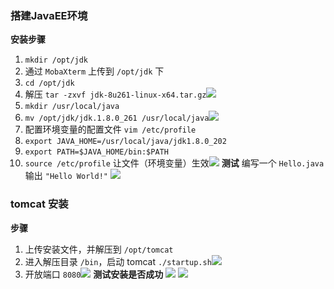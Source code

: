 ### 搭建JavaEE环境
**安装步骤**
1. `mkdir /opt/jdk`
2. 通过 `MobaXterm` 上传到 `/opt/jdk` 下
3. `cd /opt/jdk`
4. 解压 `tar -zxvf jdk-8u261-linux-x64.tar.gz`![](https://markdown-ft.oss-cn-shenzhen.aliyuncs.com/image-for-typora/20221112162155.png)
5. `mkdir /usr/local/java`
6. `mv /opt/jdk/jdk.1.8.0_261 /usr/local/java`![](https://markdown-ft.oss-cn-shenzhen.aliyuncs.com/image-for-typora/20221112162357.png)
7. 配置环境变量的配置文件 `vim /etc/profile`
8. `export JAVA_HOME=/usr/local/java/jdk1.8.0_202`
9. `export PATH=$JAVA_HOME/bin:$PATH`
10. `source /etc/profile` 让文件（环境变量）生效![](https://markdown-ft.oss-cn-shenzhen.aliyuncs.com/image-for-typora/20221112163031.png)
**测试**
编写一个 `Hello.java` 输出 `"Hello World!"`
![](https://markdown-ft.oss-cn-shenzhen.aliyuncs.com/image-for-typora/20221112163246.png)

### tomcat 安装
**步骤**
1. 上传安装文件，并解压到 `/opt/tomcat`
2. 进入解压目录 `/bin`，启动 tomcat `./startup.sh`![](https://markdown-ft.oss-cn-shenzhen.aliyuncs.com/image-for-typora/20221112163859.png)
3. 开放端口 `8080`![](https://markdown-ft.oss-cn-shenzhen.aliyuncs.com/image-for-typora/20221112164130.png)
**测试安装是否成功**
![](https://markdown-ft.oss-cn-shenzhen.aliyuncs.com/image-for-typora/20221112164212.png)
![](https://markdown-ft.oss-cn-shenzhen.aliyuncs.com/image-for-typora/20221112164405.png)

